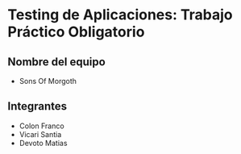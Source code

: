 # Testing de Aplicaciones: Trabajo Práctico Obligatorio

## Nombre del equipo
- Sons Of Morgoth

## Integrantes
- Colon Franco
- Vicari Santia
- Devoto Matias